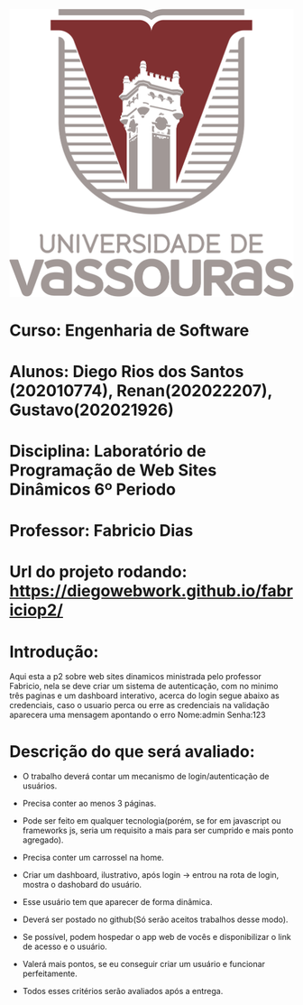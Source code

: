 ![alt text](https://github.com/DiegoWebwork/estrutura-de-dados/blob/main/universidade%20de%20vassouras%20Vertical.png)

# Curso: Engenharia de Software
# Alunos: Diego Rios dos Santos (202010774), Renan(202022207), Gustavo(202021926)
# Disciplina: Laboratório de Programação de Web Sites Dinâmicos 6º Periodo
# Professor: Fabricio Dias

# Url do projeto rodando: https://diegowebwork.github.io/fabriciop2/

# Introdução:
Aqui esta a p2 sobre web sites dinamicos ministrada pelo professor Fabricio, nela se deve criar um sistema de autenticação, com no minimo três paginas e um dashboard interativo, acerca do login segue abaixo as credenciais, caso o usuario perca ou erre as credenciais na validação aparecera uma mensagem apontando o erro
Nome:admin
Senha:123


# Descrição do que será avaliado:
 
- O trabalho deverá contar um mecanismo de login/autenticação de usuários.

- Precisa conter ao menos 3 páginas.

- Pode ser feito em qualquer tecnologia(porém, se for em javascript ou frameworks js, seria um requisito a mais para ser cumprido e mais ponto agregado).

- Precisa conter um carrossel na home.

- Criar um dashboard, ilustrativo, após login -> entrou na rota de login, mostra o dashobard do usuário.

- Esse usuário tem que aparecer de forma dinâmica.

- Deverá ser postado no github(Só serão aceitos trabalhos desse modo).

- Se possível, podem hospedar o app web de vocês e disponibilizar o link de acesso e o usuário.

- Valerá mais pontos, se eu conseguir criar um usuário e funcionar perfeitamente.

- Todos esses critérios serão avaliados após a entrega.
